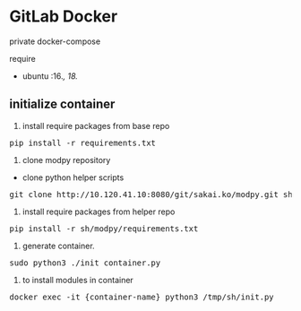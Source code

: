 # GitLab Docker
private docker-compose

require
- ubuntu :16.*, 18.*

## initialize container
1. install require packages from base repo
<pre>
pip install -r requirements.txt
</pre>

1. clone modpy repository
- clone python helper scripts
<pre>
git clone http://10.120.41.10:8080/git/sakai.ko/modpy.git sh/modpy
</pre>

1. install require packages from helper repo
<pre>
pip install -r sh/modpy/requirements.txt
</pre>

1. generate container.
<pre>
sudo python3 ./init_container.py
</pre>

1. to install modules in container
<pre>
docker exec -it {container-name} python3 /tmp/sh/init.py
</pre>
